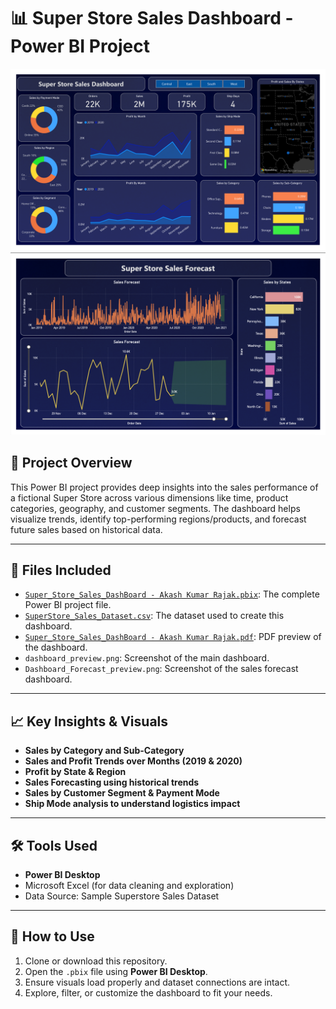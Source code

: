 # 📊 Super Store Sales Dashboard - Power BI Project

![Dashboard Preview](dashboard_preview.png)  
![Forecast Dashboard Preview](Dashboard_Forecast_preview.png)

## 📁 Project Overview

This Power BI project provides deep insights into the sales performance of a fictional Super Store across various dimensions like time, product categories, geography, and customer segments. The dashboard helps visualize trends, identify top-performing regions/products, and forecast future sales based on historical data.

---

## 📂 Files Included

- [`Super_Store_Sales_DashBoard - Akash Kumar Rajak.pbix`](Super_Store_Sales_DashBoard%20-%20Akash%20Kumar%20Rajak.pbix): The complete Power BI project file.
- [`SuperStore_Sales_Dataset.csv`](SuperStore_Sales_Dataset.csv): The dataset used to create this dashboard.
- [`Super_Store_Sales_DashBoard - Akash Kumar Rajak.pdf`](Super_Store_Sales_DashBoard%20-%20Akash%20Kumar%20Rajak.pdf): PDF preview of the dashboard.
- `dashboard_preview.png`: Screenshot of the main dashboard.
- `Dashboard_Forecast_preview.png`: Screenshot of the sales forecast dashboard.

---

## 📈 Key Insights & Visuals

- **Sales by Category and Sub-Category**
- **Sales and Profit Trends over Months (2019 & 2020)**
- **Profit by State & Region**
- **Sales Forecasting using historical trends**
- **Sales by Customer Segment & Payment Mode**
- **Ship Mode analysis to understand logistics impact**

---

## 🛠️ Tools Used

- **Power BI Desktop**
- Microsoft Excel (for data cleaning and exploration)
- Data Source: Sample Superstore Sales Dataset

---

## 📌 How to Use

1. Clone or download this repository.
2. Open the `.pbix` file using **Power BI Desktop**.
3. Ensure visuals load properly and dataset connections are intact.
4. Explore, filter, or customize the dashboard to fit your needs.
